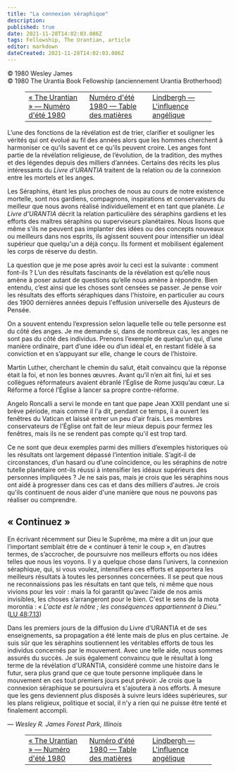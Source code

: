 ```yaml
---
title: "La connexion séraphique"
description: 
published: true
date: 2021-11-28T14:02:03.086Z
tags: Fellowship, The Urantian, article
editor: markdown
dateCreated: 2021-11-28T14:02:03.086Z
---
```


<p class="v-card v-sheet theme--light grey lighten-3 px-2">© 1980 Wesley James<br>© 1980 The Urantia Book Fellowship (anciennement Urantia Brotherhood)</p>
<figure class="table chapter-navigator">
  <table>
    <tbody>
      <tr>
        <td>
        <a href="/fr/article/The_Urantian/The_Urantian_1980_07">
          <span class="mdi mdi-arrow-left-drop-circle"></span><span class="pl-2">« The Urantian » — Numéro d'été 1980</span>
        </a>
        </td>
        <td>
        <a href="/fr/index/articles_the_urantian#numéro-d'été-1980">
          <span class="mdi mdi-book-open-variant"></span><span class="pl-2">Numéro d'été 1980 — Table des matières</span>
        </a>
        </td>
        <td>
        <a href="/fr/article/Gene_Joyce/Lindbergh_The_angelic_influence">
          <span class="pr-2">Lindbergh — L'influence angélique</span><span class="mdi mdi-arrow-right-drop-circle"></span>
        </a>
        </td>
      </tr>
    </tbody>
  </table>
</figure>



L’une des fonctions de la révélation est de trier, clarifier et souligner les vérités qui ont évolué au fil des années alors que les hommes cherchent à harmoniser ce qu’ils savent et ce qu’ils peuvent croire. Les anges font partie de la révélation religieuse, de l’évolution, de la tradition, des mythes et des légendes depuis des milliers d’années. Certains des récits les plus intéressants du _Livre d'URANTIA_ traitent de la relation ou de la connexion entre les mortels et les anges.

Les Séraphins, étant les plus proches de nous au cours de notre existence mortelle, sont nos gardiens, compagnons, inspirations et conservateurs du meilleur que nous avons réalisé individuellement et en tant que planète. _Le Livre d'URANTIA_ décrit la relation particulière des séraphins gardiens et les efforts des maîtres séraphins ou superviseurs planétaires. Nous lisons que même s'ils ne peuvent pas implanter des idées ou des concepts nouveaux ou meilleurs dans nos esprits, ils agissent souvent pour intensifier un idéal supérieur que quelqu'un a déjà conçu. Ils forment et mobilisent également les corps de réserve du destin.

La question que je me pose après avoir lu ceci est la suivante : comment font-ils ? L’un des résultats fascinants de la révélation est qu’elle nous amène à poser autant de questions qu’elle nous amène à répondre. Bien entendu, c’est ainsi que les choses sont censées se passer. Je pense voir les résultats des efforts séraphiques dans l'histoire, en particulier au cours des 1900 dernières années depuis l'effusion universelle des Ajusteurs de Pensée.

On a souvent entendu l’expression selon laquelle telle ou telle personne est du côté des anges. Je me demande si, dans de nombreux cas, les anges ne sont pas du côté des individus. Prenons l’exemple de quelqu’un qui, d’une manière ordinaire, part d’une idée ou d’un idéal et, en restant fidèle à sa conviction et en s’appuyant sur elle, change le cours de l’histoire.

Martin Luther, cherchant le chemin du salut, était convaincu que la réponse était la foi, et non les bonnes œuvres. Avant qu’il n’en ait fini, lui et ses collègues réformateurs avaient ébranlé l’Église de Rome jusqu’au cœur. La Réforme a forcé l’Église à lancer sa propre contre-réforme.

Angelo Roncalli a servi le monde en tant que pape Jean XXIII pendant une si brève période, mais comme il l'a dit, pendant ce temps, il a ouvert les fenêtres du Vatican et laissé entrer un peu d'air frais. Les membres conservateurs de l'Église ont fait de leur mieux depuis pour fermez les fenêtres, mais ils ne se rendent pas compte qu'il est trop tard.

Ce ne sont que deux exemples parmi des milliers d’exemples historiques où les résultats ont largement dépassé l’intention initiale. S’agit-il de circonstances, d’un hasard ou d’une coïncidence, ou les séraphins de notre tutelle planétaire ont-ils réussi à intensifier les idéaux supérieurs des personnes impliquées ? Je ne sais pas, mais je crois que les séraphins nous ont aidé à progresser dans ces cas et dans des milliers d'autres. Je crois qu'ils continuent de nous aider d'une manière que nous ne pouvons pas réaliser ou comprendre.

## « Continuez »

En écrivant récemment sur Dieu le Suprême, ma mère a dit un jour que l’important semblait être de « continuer à tenir le coup », en d’autres termes, de s’accrocher, de poursuivre nos meilleurs efforts ou nos idées telles que nous les voyons. Il y a quelque chose dans l’univers, la connexion séraphique, qui, si vous voulez, intensifiera ces efforts et apportera les meilleurs résultats à toutes les personnes concernées. Il se peut que nous ne reconnaissions pas les résultats en tant que tels, ni même que nous vivions pour les voir : mais la foi garantit qu’avec l’aide de nos amis invisibles, les choses s’arrangeront pour le bien. C'est le sens de la mota morontia : « _L'acte est le nôtre ; les conséquences appartiennent à Dieu._” ([LU 48:7.13](/fr/The_Urantia_Book/48#p7_13))

Dans les premiers jours de la diffusion du Livre d'URANTIA et de ses enseignements, sa propagation a été lente mais de plus en plus certaine. Je suis sûr que les séraphins soutiennent les véritables efforts de tous les individus concernés par le mouvement. Avec une telle aide, nous sommes assurés du succès. Je suis également convaincu que le résultat à long terme de la révélation d'URANTIA, considéré comme une histoire dans le futur, sera plus grand que ce que toute personne impliquée dans le mouvement en ces tout premiers jours peut prévoir. Je crois que la connexion séraphique se poursuivra et s'ajoutera à nos efforts. À mesure que les gens deviennent plus disposés à suivre leurs idées supérieures, sur les plans religieux, politique et social, il n'y a rien qui ne puisse être tenté et finalement accompli.

— _Wesley R. James_
_Forest Park, Illinois_



<figure class="table chapter-navigator">
  <table>
    <tbody>
      <tr>
        <td>
        <a href="/fr/article/The_Urantian/The_Urantian_1980_07">
          <span class="mdi mdi-arrow-left-drop-circle"></span><span class="pl-2">« The Urantian » — Numéro d'été 1980</span>
        </a>
        </td>
        <td>
        <a href="/fr/index/articles_the_urantian#numéro-d'été-1980">
          <span class="mdi mdi-book-open-variant"></span><span class="pl-2">Numéro d'été 1980 — Table des matières</span>
        </a>
        </td>
        <td>
        <a href="/fr/article/Gene_Joyce/Lindbergh_The_angelic_influence">
          <span class="pr-2">Lindbergh — L'influence angélique</span><span class="mdi mdi-arrow-right-drop-circle"></span>
        </a>
        </td>
      </tr>
    </tbody>
  </table>
</figure>
